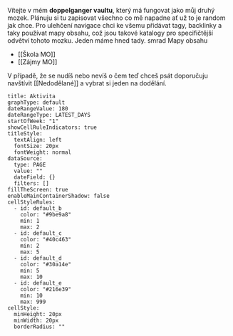 
Vítejte v mém **doppelganger vaultu**, který má fungovat jako můj druhý mozek. Plánuju si tu zapisovat všechno co mě napadne ať už to je random jak chce. Pro ulehčení navigace chci ke všemu přidávat tagy, backlinky a taky používat mapy obsahu, což jsou takové katalogy pro specifičtější odvětví tohoto mozku. Jeden máme hned tady.
smrad
Mapy obsahu
- [[Škola MO]]
- [[Zájmy MO]]

V případě, že se nudíš nebo nevíš o čem teď chceš psát doporučuju navštívit [[Nedodělané]] a vybrat si jeden na dodělání.

```contributionGraph
title: Aktivita
graphType: default
dateRangeValue: 180
dateRangeType: LATEST_DAYS
startOfWeek: "1"
showCellRuleIndicators: true
titleStyle:
  textAlign: left
  fontSize: 20px
  fontWeight: normal
dataSource:
  type: PAGE
  value: ""
  dateField: {}
  filters: []
fillTheScreen: true
enableMainContainerShadow: false
cellStyleRules:
  - id: default_b
    color: "#9be9a8"
    min: 1
    max: 2
  - id: default_c
    color: "#40c463"
    min: 2
    max: 5
  - id: default_d
    color: "#30a14e"
    min: 5
    max: 10
  - id: default_e
    color: "#216e39"
    min: 10
    max: 999
cellStyle:
  minHeight: 20px
  minWidth: 20px
  borderRadius: ""

```
